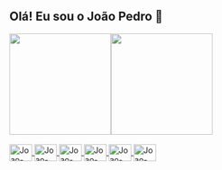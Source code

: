 ## Olá! Eu sou o João Pedro 👋

<div>
  <a href="https://github.com/Joao-Pedro-sp">
  <img height="180" src="https://github-readme-stats.vercel.app/api?username=Joao-Pedro-sp&show_icons=true&theme=dark"/><img height="180" src="https://github-readme-stats.vercel.app/api/top-langs/?username=Joao-Pedro-sp&layout=compact&langs_count=16&theme=dark"/>
  
</div>    

<div style="display: inline_block"><br>
  <img align="center" alt="Joao-HTML" height="30" width="40" src="https://cdn.jsdelivr.net/gh/devicons/devicon/icons/html5/html5-original.svg">
  <img align="center" alt="Joao-CSS" height="30" width="40" src="https://cdn.jsdelivr.net/gh/devicons/devicon/icons/css3/css3-original.svg">
  <img align="center" alt="Joao-JS" height="30" width="40" src="https://cdn.jsdelivr.net/gh/devicons/devicon/icons/javascript/javascript-original.svg">
  <img align="center" alt="Joao-NodeJs" height="30" width="40" src="https://cdn.jsdelivr.net/gh/devicons/devicon/icons/nodejs/nodejs-original.svg">
  <img align="center" alt="Joao-EX" height="30" width="40" src="https://cdn.jsdelivr.net/gh/devicons/devicon/icons/express/express-original.svg">
  <img align="center" alt="Joao-React" height="30" width="40" src="https://cdn.jsdelivr.net/gh/devicons/devicon/icons/react/react-original.svg">
</div>

##

